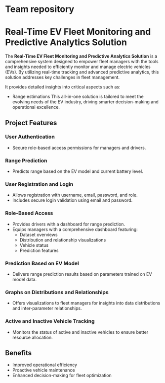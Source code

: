 # Team repository
# Real-Time EV Fleet Monitoring and Predictive Analytics Solution

The **Real-Time EV Fleet Monitoring and Predictive Analytics Solution** is a comprehensive system designed to empower fleet managers with the tools and insights needed to efficiently monitor and manage electric vehicles (EVs). By utilizing real-time tracking and advanced predictive analytics, this solution addresses key challenges in fleet management. 

It provides detailed insights into critical aspects such as:
- Range estimations
This all-in-one solution is tailored to meet the evolving needs of the EV industry, driving smarter decision-making and operational excellence.

## Project Features
### User Authentication
- Secure role-based access permissions for managers and drivers.

### Range Prediction
- Predicts range based on the EV model and current battery level.

### User Registration and Login
- Allows registration with username, email, password, and role.
- Includes secure login validation using email and password.

### Role-Based Access
- Provides drivers with a dashboard for range prediction.
- Equips managers with a comprehensive dashboard featuring:
  - Dataset overviews
  - Distribution and relationship visualizations
  - Vehicle status
  - Prediction features

### Prediction Based on EV Model
- Delivers range prediction results based on parameters trained on EV model data.

### Graphs on Distributions and Relationships
- Offers visualizations to fleet managers for insights into data distributions and inter-parameter relationships.
### Active and Inactive Vehicle Tracking
- Monitors the status of active and inactive vehicles to ensure better resource allocation.


## Benefits
- Improved operational efficiency
- Proactive vehicle maintenance
- Enhanced decision-making for fleet optimization
